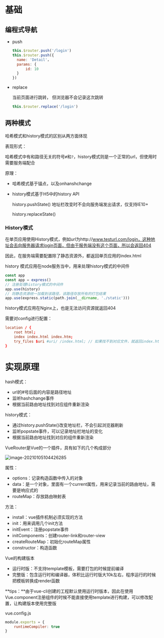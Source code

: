 # 基础

## 编程式导航

- push

  ```js
  this.$router.push('/login')
  this.$router.push({
  	name: 'Detail'，
  	params: {
  		id: 10
  	}
  })
  ```

- replace

  当前页面进行跳转， 但浏览器不会记录这次跳转

  ```js
  this.$router.replace('/login')
  ```

## 两种模式

哈希模式和history模式的区别从两方面体现

表现形式：

哈希模式中有和路径无关的符号`#`和`?`，history模式则是一个正常的url，但使用时需要服务端配合

原理：

- 哈希模式基于锚点，以及onhanshchange

- history模式基于H5中的history API

  history.pushState() 地址栏改变时不会向服务端发出请求，仅支持IE10+

  history.replaceState()

### History模式

在单页应用使用History模式，例如url为http://www.testurl.com/login，这种地址会去向服务器请求login页面，但由于服务端没有这个页面，所以会返回404

因此，在服务端需要配置除了静态资源外，都返回单页应用的index.html

history 模式应用在node服务当中，用来处理history模式的中间件

```js
const app
const app = express()
// 注册处理history模式的中间件
app.use(history)
// 将静态资源统一加载到该路径，该路径存放所有的打包结果
app.use(express.static(path.join(__dirname, './static'))) 
```

history模式应用在Nginx上，也是无法访问资源就返回404

需要对config进行配置：

```conf
location / {
	root html;
	index index.html index.htm;
	try_files $uri #uri/ /index.html; // 如果找不到对应文件，就返回index.html
}
```

# 实现原理

hash模式：

- url的#号后面的内容是路径地址
- 监听hashchange事件
- 根据当前路由地址找到对应组件重新渲染

history模式：

- 通过history.pushState()改变地址栏，不会引起浏览器刷新
- 监听popstate事件，可以记录地址栏地址的变化
- 根据当前路由地址找到对应的组件重新渲染

VueRouter是Vue的一个插件，具有如下的几个构成部分

![image-20210105104426285](.\images\image-20210105104426285.png)

属性：

- options：记录构造函数中传入的对象
- data：是一个对象，里面有一个current属性，用来记录当前的路由地址，需要是响应式的
- routeMap：存放路由映射表

方法：

- install：vue插件机制必须实现的方法
- init：用来调用几个init方法
- initEvent：注册popstate事件
- initComponents：创建router-link和router-view
- createRouteMap：初始化routeMap属性
- constructor：构造函数

Vue的构建版本

- 运行时版：不支持template模板，需要打包的时候提前编译
- 完整版：包含运行时和编译器，体积比运行时版大10k左右，程序运行的时候把模板转换成render函数

**tips：**由于vue-cli创建的工程默认使用运行时版本，因此在使用Vue.component注册组件的时候不能直接使用template进行构建，可以修改配置，让构建版本使用完整版

vue.config.js

```js
module.exports = {
	runtimeCompiler: true
}
```

